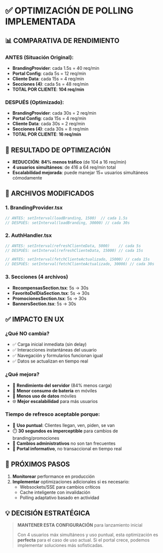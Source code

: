 # ✅ OPTIMIZACIÓN DE POLLING IMPLEMENTADA

## 📊 **COMPARATIVA DE RENDIMIENTO**

### **ANTES (Situación Original):**
- **BrandingProvider**: cada 1.5s = 40 req/min
- **Portal Config**: cada 5s = 12 req/min  
- **Cliente Data**: cada 15s = 4 req/min
- **Secciones (4)**: cada 5s = 48 req/min
- **TOTAL POR CLIENTE**: **104 req/min**

### **DESPUÉS (Optimizado):**
- **BrandingProvider**: cada 30s = 2 req/min
- **Portal Config**: cada 15s = 4 req/min
- **Cliente Data**: cada 30s = 2 req/min  
- **Secciones (4)**: cada 30s = 8 req/min
- **TOTAL POR CLIENTE**: **16 req/min**

## 🎯 **RESULTADO DE OPTIMIZACIÓN**

- **REDUCCIÓN**: **84% menos tráfico** (de 104 a 16 req/min)
- **4 usuarios simultáneos**: de 416 a 64 req/min total
- **Escalabilidad mejorada**: puede manejar 15+ usuarios simultáneos cómodamente

## 🔧 **ARCHIVOS MODIFICADOS**

### 1. **BrandingProvider.tsx**
```typescript
// ANTES: setInterval(loadBranding, 1500)  // cada 1.5s
// DESPUÉS: setInterval(loadBranding, 30000) // cada 30s
```

### 2. **AuthHandler.tsx**
```typescript
// ANTES: setInterval(refreshClienteData, 5000)    // cada 5s
// DESPUÉS: setInterval(refreshClienteData, 15000) // cada 15s

// ANTES: setInterval(fetchClienteActualizado, 15000) // cada 15s
// DESPUÉS: setInterval(fetchClienteActualizado, 30000) // cada 30s
```

### 3. **Secciones (4 archivos)**
- **RecompensasSection.tsx**: 5s → 30s
- **FavoritoDelDiaSection.tsx**: 5s → 30s
- **PromocionesSection.tsx**: 5s → 30s
- **BannersSection.tsx**: 5s → 30s

## ✅ **IMPACTO EN UX**

### **¿Qué NO cambia?**
- ✅ Carga inicial inmediata (sin delay)
- ✅ Interacciones instantáneas del usuario
- ✅ Navegación y formularios funcionan igual
- ✅ Datos se actualizan en tiempo real

### **¿Qué mejora?**
- 🚀 **Rendimiento del servidor** (84% menos carga)
- 🔋 **Menor consumo de batería** en móviles
- 📱 **Menos uso de datos** móviles
- 🌐 **Mejor escalabilidad** para más usuarios

### **Tiempo de refresco aceptable porque:**
- 📱 **Uso puntual**: Clientes llegan, ven, piden, se van
- ⏱️ **30 segundos es imperceptible** para cambios de branding/promociones
- 🔄 **Cambios administrativos** no son tan frecuentes
- 🎯 **Portal informativo**, no transaccional en tiempo real

## 🚀 **PRÓXIMOS PASOS**

1. **Monitorear** performance en producción
2. **Implementar** optimizaciones adicionales si es necesario:
   - Websockets/SSE para cambios críticos
   - Cache inteligente con invalidación
   - Polling adaptativo basado en actividad

## 💡 **DECISIÓN ESTRATÉGICA**

> **MANTENER ESTA CONFIGURACIÓN** para lanzamiento inicial
> 
> Con 4 usuarios máx simultáneos y uso puntual, esta optimización es **perfecta** para el caso de uso actual. Si el portal crece, podemos implementar soluciones más sofisticadas.
